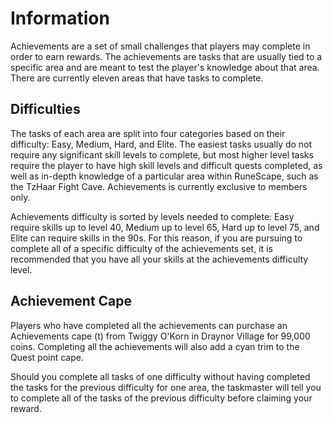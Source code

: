 # Information

Achievements are a set of small challenges that players may complete in order to earn rewards. The achievements are tasks that are usually tied to a specific area and are meant to test the player's knowledge about that area. There are currently eleven areas that have tasks to complete. 

## Difficulties
The tasks of each area are split into four categories based on their difficulty: Easy, Medium, Hard, and Elite. The easiest tasks usually do not require any significant skill levels to complete, but most higher level tasks require the player to have high skill levels and difficult quests completed, as well as in-depth knowledge of a particular area within RuneScape, such as the TzHaar Fight Cave. Achievements is currently exclusive to members only. 

Achievements difficulty is sorted by levels needed to complete: Easy require skills up to level 40, Medium up to level 65, Hard up to level 75, and Elite can require skills in the 90s. For this reason, if you are pursuing to complete all of a specific difficulty of the achievements set, it is recommended that you have all your skills at the achievements difficulty level. 

## Achievement Cape
Players who have completed all the achievements can purchase an Achievements cape (t) from Twiggy O'Korn in Draynor Village for 99,000 coins. Completing all the achievements will also add a cyan trim to the Quest point cape. 

Should you complete all tasks of one difficulty without having completed the tasks for the previous difficulty for one area, the taskmaster will tell you to complete all of the tasks of the previous difficulty before claiming your reward. 